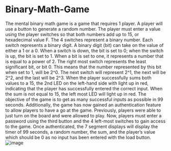 # Binary-Math-Game
The mental binary math game is a game that requires 1 player. A player will use a button to generate a random number. The player must enter a value using the player switches so that both numbers add up to 15, or hexadecimal value F. The 4 switches represent a binary number. Each switch represents a binary digit. A binary digit (bit) can take on the value of either a 1 or a 0. When a switch is down, the bit is set to 0; when the switch is up, the bit is set to 1. When a bit is set to one, it represents a number that is equal to a power of 2. The right most switch represents the least significant bit, or bit 0. This means that the number represented by this bit when set to 1, will be 2^0. The next switch will represent 2^1, the next will be 2^2, and the last will be 2^3. When the player successfully sums both values to a 15, the 2nd LED on the left-hand side with light up in red, indicating that the player has successfully entered the correct input. When the sum is not equal to 15, the left most LED will light up in red. The objective of the game is to get as many successful inputs as possible in 99 seconds. Additionally, the game has now gained an authentication feature to allow players to have a go at the game. Previously, players were able to just turn on the board and were allowed to play. Now, players must enter a password using the third button and the 4 left-most switches to gain access to the game. Once authenticated, the 7 segment displays will display the timer of 99 seconds, a random number, the sum, and the player’s value which should be 0 as no input has been entered with the load button.
![image](https://github.com/rlop0555/Binary-Math-Game/assets/112052148/61ea3696-04c4-4d6e-8e9d-4f1d9ded5c8c)
